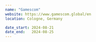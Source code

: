 ```yaml
---
name: "Gamescom"
website: https://www.gamescom.global/en
location: Cologne, Germany

date_start: 2024-08-21
date_end:   2024-08-25
---
```

